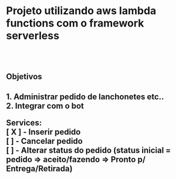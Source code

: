 <h1>Projeto utilizando aws lambda functions com o framework serverless </h1><br><br>
<h2>Objetivos<h2>
    1. Administrar pedido de lanchonetes etc.. <br>
    2. Integrar com o bot <br>



Services: <br>
    [ X ] - Inserir pedido <br>
    [ ] - Cancelar pedido <br>
    [ ] - Alterar status do pedido (status inicial = pedido => aceito/fazendo => Pronto p/ Entrega/Retirada) <br>